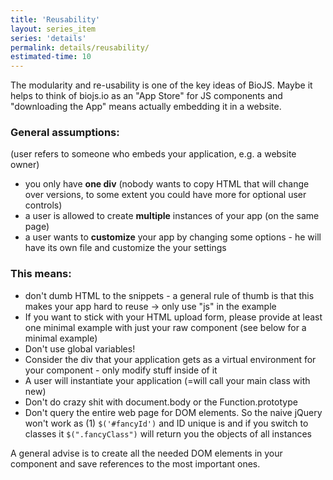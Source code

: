 ```yaml
---
title: 'Reusability'
layout: series_item
series: 'details'
permalink: details/reusability/
estimated-time: 10
---
```


The modularity and re-usability is one of the key ideas of BioJS. Maybe it helps to think of biojs.io as an "App Store" for JS components and "downloading the App" means actually embedding it in a website.

### General assumptions:

(user refers to someone who embeds your application, e.g. a website owner)

* you only have __one div__ (nobody wants to copy HTML that will change over versions, to some extent you could have more for optional user controls)
* a user is allowed to create __multiple__ instances of your app (on the same page)
* a user wants to __customize__ your app by changing some options - he will have its own file and customize the your settings

### This means:

* don't dumb HTML to the snippets - a general rule of thumb is that this makes your app hard to reuse -> only use "js" in the example
* If you want to stick with your HTML upload form, please provide at least one minimal example with just your raw component (see below for a minimal example)
* Don't use global variables!
* Consider the div that your application gets as a virtual environment for your component - only modify stuff inside of it
* A user will instantiate your application (=will call your main class with new)
* Don't do crazy shit with document.body or the Function.prototype
* Don't query the entire web page for DOM elements. So the naive jQuery won't work as (1) `$('#fancyId')` and ID unique is and if you switch to classes it `$(".fancyClass")` will return you the objects of all instances

A general advise is to create all the needed DOM elements in your component and save references to the most important ones.
